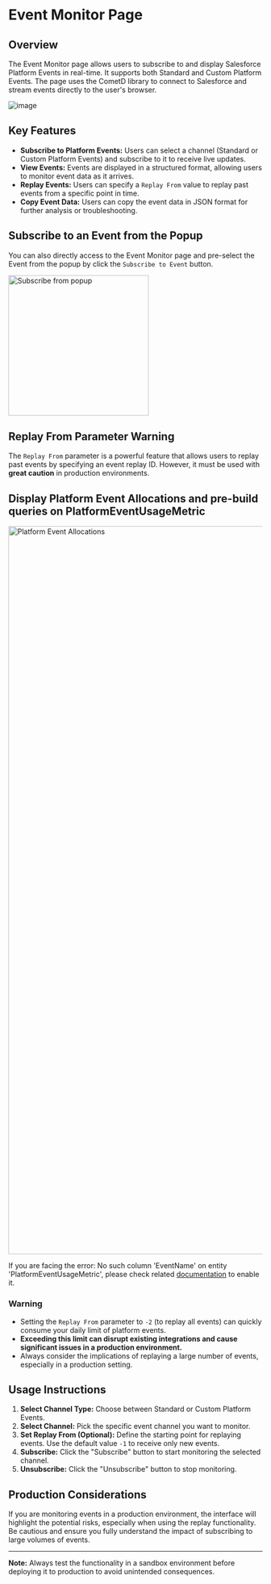 # Event Monitor Page

## Overview
The Event Monitor page allows users to subscribe to and display Salesforce Platform Events in real-time. It supports both Standard and Custom Platform Events. The page uses the CometD library to connect to Salesforce and stream events directly to the user's browser.

![image](https://github.com/user-attachments/assets/e24e10cf-2b6c-4d04-ad6e-3377c833ef1d)


## Key Features
- **Subscribe to Platform Events:** Users can select a channel (Standard or Custom Platform Events) and subscribe to it to receive live updates.
- **View Events:** Events are displayed in a structured format, allowing users to monitor event data as it arrives.
- **Replay Events:** Users can specify a `Replay From` value to replay past events from a specific point in time.
- **Copy Event Data:** Users can copy the event data in JSON format for further analysis or troubleshooting.

## Subscribe to an Event from the Popup
You can also directly access to the Event Monitor page and pre-select the Event from the popup by click the `Subscribe to Event` button.

<img width="278" alt="Subscribe from popup" src="https://github.com/user-attachments/assets/a087944d-df38-4e38-a05f-dcdd3bf57b28">

## Replay From Parameter Warning
The `Replay From` parameter is a powerful feature that allows users to replay past events by specifying an event replay ID. However, it must be used with **great caution** in production environments.

## Display Platform Event Allocations and pre-build queries on PlatformEventUsageMetric

<img width="1442" alt="Platform Event Allocations" src="https://github.com/user-attachments/assets/df2c5aa4-a432-4646-a450-d7a64efaae0e" />

If you are facing the error: No such column 'EventName' on entity 'PlatformEventUsageMetric', please check related [documentation](https://developer.salesforce.com/docs/atlas.en-us.244.0.api_meta.meta/api_meta/meta_platformeventsettings.htm) to enable it.

### **Warning**
- Setting the `Replay From` parameter to `-2` (to replay all events) can quickly consume your daily limit of platform events.
- **Exceeding this limit can disrupt existing integrations and cause significant issues in a production environment.**
- Always consider the implications of replaying a large number of events, especially in a production setting.

## Usage Instructions
1. **Select Channel Type:** Choose between Standard or Custom Platform Events.
2. **Select Channel:** Pick the specific event channel you want to monitor.
3. **Set Replay From (Optional):** Define the starting point for replaying events. Use the default value `-1` to receive only new events.
4. **Subscribe:** Click the "Subscribe" button to start monitoring the selected channel.
5. **Unsubscribe:** Click the "Unsubscribe" button to stop monitoring.

## Production Considerations
If you are monitoring events in a production environment, the interface will highlight the potential risks, especially when using the replay functionality. Be cautious and ensure you fully understand the impact of subscribing to large volumes of events.

---

**Note:** Always test the functionality in a sandbox environment before deploying it to production to avoid unintended consequences.
